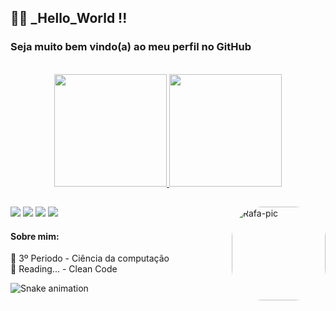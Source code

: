 ## 👨‍💻 _Hello_World !!

### Seja muito bem vindo(a) ao meu perfil no GitHub 
<br>

<div align="center">
  <a href="https://github.com/samuelpanzera">
  <img height="180em" src="https://github-readme-stats.vercel.app/api?username=samuelpanzera&show_icons=true&theme=dracula&include_all_commits=true&count_private=true"/>
  <img height="180em" src="https://github-readme-stats.vercel.app/api/top-langs/?username=samuelpanzera&layout=compact&langs_count=7&theme=dracula"/>
</div>

##
 <img align="right" alt="Rafa-pic" height="150" style="border-radius:50px;" src="https://cdn.dribbble.com/users/330915/screenshots/3587000/media/343cb53c87e313181d99248d3071bc77.gif">

<div>
  

  <a href="https://instagram.com/samuelpanzera" target="_blank"><img src="https://img.shields.io/badge/-Instagram-%23E4405F?style=for-the-badge&logo=instagram&logoColor=white" target="_blank"></a>
 	<a href="https://www.twitch.tv/samuelpanzera" target="_blank"><img src="https://img.shields.io/badge/Twitch-9146FF?style=for-the-badge&logo=twitch&logoColor=white" target="_blank"></a>
  <a href = "mailto:samuelpanzera@gmail.com"><img src="https://img.shields.io/badge/-Gmail-%23333?style=for-the-badge&logo=gmail&logoColor=white" target="_blank"></a>
  <a href="https://www.linkedin.com/in/samuel-panzera-b1b684208/" target="_blank"><img src="https://img.shields.io/badge/-LinkedIn-%230077B5?style=for-the-badge&logo=linkedin&logoColor=white"></a> 
</div>
  
#### Sobre mim: 

🚀 3º Periodo - Ciência da computação <br>
📖 Reading... - Clean Code 
 
  ![Snake animation](https://github.com/samuelpanzera/samuelpanzera/blob/output/github-contribution-grid-snake.svg)


